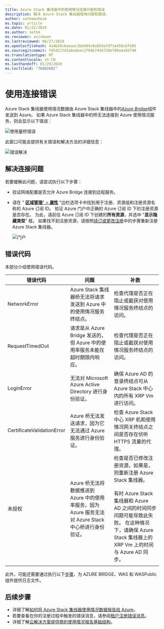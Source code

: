 ```yaml
---
title: Azure Stack 集线器中的使用情况连接问题和错误
description: 解决 Azure Stack 集线器使用问题和错误。
author: sethmanheim
ms.topic: article
ms.date: 01/22/2019
ms.author: sethm
ms.reviewer: avishwan
ms.lastreviewed: 06/27/2019
ms.openlocfilehash: 4a4b34c6aeaac3bd484c0a954af0f3a456cbfe85
ms.sourcegitcommit: fd5d217d3a8adeec2f04b74d4728e709a4a95790
ms.translationtype: MT
ms.contentlocale: zh-CN
ms.lasthandoff: 01/29/2020
ms.locfileid: "76882682"
---
```

# <a name="usage-connectivity-errors"></a>使用连接错误

Azure Stack 集线器使用情况数据由 Azure Stack 集线器中的[*Azure Bridge*](azure-stack-usage-reporting.md)组件发送到 Azure。 如果 Azure Stack 集线器中的桥无法连接到 Azure 使用情况服务，则会显示以下错误：

![使用量桥错误](media/azure-stack-usage-issues/usageerror2.png)

此窗口可能会提供有关错误和解决方法的详细信息：

![错误解决](media/azure-stack-usage-issues/usageerror3.png)

## <a name="resolve-connectivity-issues"></a>解决连接问题

若要缓解此问题，请尝试执行以下步骤：

- 验证网络配置是否允许 Azure Bridge 连接到远程服务。

- 请在 " [**区域管理**" > **属性**](azure-stack-registration.md#verify-azure-stack-hub-registration) "边栏选项卡中找到用于注册、资源组和注册资源名称的 Azure 订阅 ID。 验证 Azure 门户中正确的 Azure 订阅 ID 下的注册资源是否存在。 为此，请前往 Azure 订阅 ID 下创建的**所有资源**，并选中 "**显示隐藏类型**" 框。 如果找不到注册资源，请按照[续订或更改注册](azure-stack-registration.md#renew-or-change-registration)中的步骤重新注册 Azure Stack 集线器。

  ![门户](media/azure-stack-usage-issues/stackres.png)

## <a name="error-codes"></a>错误代码

本部分介绍使用错误代码。

| 错误代码                 | 问题                                                                                                                                             | 补救                                                                                                                                                                                                                                                                                        |
|----------------------------|---------------------------------------------------------------------------------------------------------------------------------------------------|----------------------------------------------------------------------------------------------------------------------------------------------------------------------------------------------------------------------------------------------------------------------------------------------------|
| NetworkError               | Azure Stack 集线器桥无法将请求发送到 Azure 中的使用情况服务终结点。                                                            | 检查代理是否正在阻止或截获对使用情况服务终结点的访问。                                                                                                                                                                                                             |
| RequestTimedOut            | 请求是从 Azure Bridge 发送的，但 Azure 中的使用率服务未能在超时期限内响应。                             | 检查代理是否正在阻止或截获对使用情况服务终结点的访问。                                                                                                                                                                                                                        |
| LoginError                 | 无法对 Microsoft Azure Active Directory 进行身份验证。                                                                                                             | 确保 Azure AD 的登录终结点可从 Azure Stack 中心内的所有 XRP Vm 进行访问。                                                                                                                                                                                                                     |
| CertificateValidationError | Azure 桥无法发送请求，因为它无法通过 Azure 服务进行身份验证。                                    | 检查 Azure Stack 中心 XRP 机和使用情况网关终结点之间是否存在侦听 HTTPS 流量的代理。                                                                                                                                                                                      |
| 未授权               | Azure 桥无法将数据推送到 Azure 中的使用率服务，因为 Azure 服务无法对 Azure Stack 中心桥进行身份验证。 | 检查是否已修改注册资源，如果是，则重新注册 Azure Stack 集线器。 <br><br> 有时 Azure Stack 集线器和 Azure AD 之间的时间同步问题可能导致此失败。 在这种情况下，请确保 Azure Stack 集线器上的 XRP Vm 上的时间与 Azure AD 同步。 |
|                            |                                                                                                                                                   |                                                                                                                                                                                                                                                                                                    |

此外，可能还需要通过执行以下[步骤](azure-stack-configure-on-demand-diagnostic-log-collection.md#use-the-privileged-endpoint-pep-to-collect-diagnostic-logs)，为 AZURE BRIDGE、WAS 和 WASPublic 组件提供日志文件。

## <a name="next-steps"></a>后续步骤

- 详细了解[如何将 Azure Stack 集线器使用情况数据报告给 Azure](azure-stack-usage-reporting.md)。
- 若要查看在你的注册过程中触发的错误消息，请参阅[租户注册错误消息](azure-stack-registration-errors.md)。
- 详细了解[云解决方案提供商的使用情况报告基础结构](azure-stack-csp-ref-infrastructure.md)。
